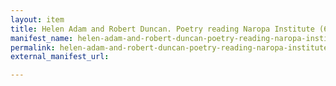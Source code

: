```yaml
---
layout: item
title: Helen Adam and Robert Duncan. Poetry reading Naropa Institute (6/9/1976)
manifest_name: helen-adam-and-robert-duncan-poetry-reading-naropa-institute-6-9-1976-
permalink: helen-adam-and-robert-duncan-poetry-reading-naropa-institute-6-9-1976-
external_manifest_url: 

---
```

<!-- Add an essay or interpretive material below this line,
using HTML or markdown.  Do not modify this file above this line -->
